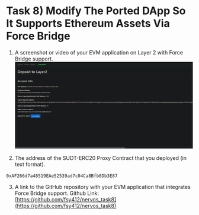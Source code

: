 # Task 8) Modify The Ported DApp So It Supports Ethereum Assets Via Force Bridge

1. A screenshot or video of your EVM application on Layer 2 with Force Bridge support.
![](1.png)

2. The address of the SUDT-ERC20 Proxy Contract that you deployed (in text format).
```
0xAF266d7a48519EAe52539ad7c04Ca8Bfb8Db3E87
```

3. A link to the GitHub repository with your EVM application that integrates Force Bridge support.
Github Link: [https://github.com/fsy412/nervos_task8](https://github.com/fsy412/nervos_task8)
